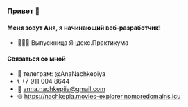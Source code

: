 ### Привет 👋

#### Меня зовут Аня, я начинающий веб-разработчик!

- 👩🏼‍🎓 Выпускница Яндекс.Практикума

#### Связаться со мной
- :iphone: телеграм: @AnaNachkepiya
- :telephone_receiver: +7 911 004 8644
- :email: anna.nachkepiia@gmail.com
- :globe_with_meridians: https://nachkepia.movies-explorer.nomoredomains.icu


<!--
- 🔭 I’m currently working on ...
- 🌱 I’m currently learning ...
- 👯 I’m looking to collaborate on ...
- 🤔 I’m looking for help with ...
- 💬 Ask me about ...
- 📫 How to reach me: ...
- 😄 Pronouns: ...
- ⚡ Fun fact: ...
-->
